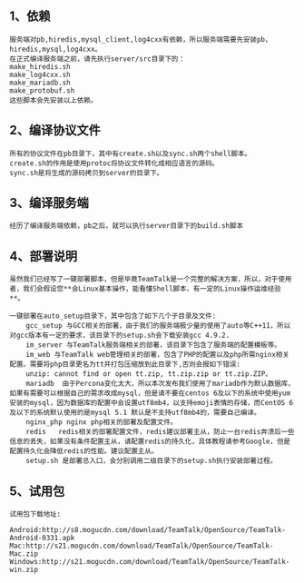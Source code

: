 ## 1、依赖

	服务端对pb,hiredis,mysql_client,log4cxx有依赖，所以服务端需要先安装pb，hiredis,mysql,log4cxx。
	在正式编译服务端之前，请先执行server/src目录下的：
	make_hiredis.sh
	make_log4cxx.sh
	make_mariadb.sh
	make_protobuf.sh
	这些脚本会先安装以上依赖。
	
## 2、编译协议文件
	
	所有的协议文件在pb目录下，其中有create.sh以及sync.sh两个shell脚本。
	create.sh的作用是使用protoc将协议文件转化成相应语言的源码。
	sync.sh是将生成的源码拷贝到server的目录下。
	
## 3、编译服务端
	
	经历了编译服务端依赖，pb之后，就可以执行server目录下的build.sh脚本
	
## 4、部署说明
	
	虽然我们已经写了一键部署脚本，但是毕竟TeamTalk是一个完整的解决方案，所以，对于使用者，我们会假设您**会Linux基本操作，能看懂Shell脚本，有一定的Linux操作运维经验**。
	
	一键部署在auto_setup目录下，其中包含了如下几个子目录及文件:
		gcc_setup 与GCC相关的部署，由于我们的服务端极少量的使用了auto等C++11，所以对gcc版本有一定的要求，该目录下的setup.sh会下载安装gcc 4.9.2.
		im_server 与TeamTalk服务端相关的部署，该目录下包含了服务端的配置模板等。
		im_web 与TeamTalk web管理相关的部署，包含了PHP的配置以及php所需nginx相关配置。需要将php目录更名为tt并打包压缩放到此目录下,否则会报如下错误:
		unzip: cannot find or open tt.zip, tt.zip.zip or tt.zip.ZIP。
		mariadb  由于Percona变化太大，所以本次发布我们使用了mariadb作为默认数据库，如果有需要可以根据自己的需求改成mysql，但是请不要在centos 6及以下的系统中使用yum安装的mysql，因为数据库的配置中会设置utf8mb4，以支持emoji表情的存储，而CentOS 6及以下的系统默认使用的是mysql 5.1 默认是不支持utf8mb4的，需要自己编译。
		nginx_php nginx php相关的部署及配置文件。
		redis	redis相关的部署配置文件，redis建议部署主从，防止一台redis奔溃后一些信息的丢失，如果没有条件配置主从，请配置redis的持久化，具体教程请参考Google，但是配置持久化会降低redis的性能。建议配置主从。
		setup.sh 是部署总入口，会分别调用二级目录下的setup.sh执行安装部署过程。

## 5、试用包
	试用包下载地址:
	
	Android:http://s8.mogucdn.com/download/TeamTalk/OpenSource/TeamTalk-Android-0331.apk
	Mac:http://s21.mogucdn.com/download/TeamTalk/OpenSource/TeamTalk-Mac.zip
	Windows:http://s21.mogucdn.com/download/TeamTalk/OpenSource/TeamTalk-win.zip
